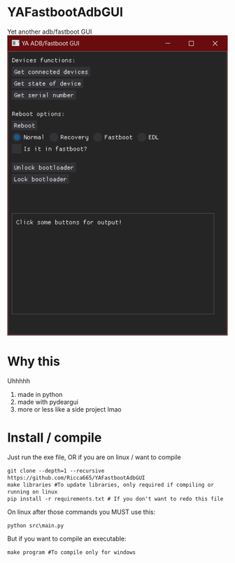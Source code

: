 # YAFastbootAdbGUI
Yet another adb/fastboot GUI
![ui](img/ui.png)
# Why this

Uhhhhh
1. made in python
2. made with pydeargui
3. more or less like a side project lmao

# Install / compile
Just run the exe file, OR if you are on linux / want to compile

```
git clone --depth=1 --recursive https://github.com/Ricca665/YAFastbootAdbGUI
make libraries #To update libraries, only required if compiling or running on linux
pip install -r requirements.txt # If you don't want to redo this file
```
On linux after those commands you MUST use this:

```
python src\main.py
```

But if you want to compile an executable:
```
make program #To compile only for windows
```
